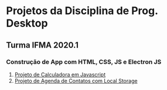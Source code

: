 # Projetos da Disciplina de Prog. Desktop

## Turma IFMA 2020.1

### Construção de App com HTML, CSS, JS e Electron JS

1. [Projeto de Calculadora em Javascript](https://tallisson.github.io/desktop/projeto01/index.html)
2. [Projeto de Agenda de Contatos com Local Storage](https://tallisson.github.io/desktop/projeto02/index.html)